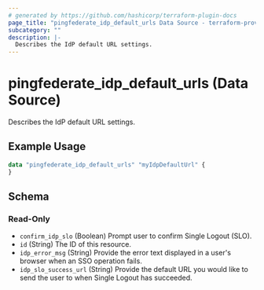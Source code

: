 ```yaml
---
# generated by https://github.com/hashicorp/terraform-plugin-docs
page_title: "pingfederate_idp_default_urls Data Source - terraform-provider-pingfederate"
subcategory: ""
description: |-
  Describes the IdP default URL settings.
---
```


# pingfederate_idp_default_urls (Data Source)

Describes the IdP default URL settings.

## Example Usage

```terraform
data "pingfederate_idp_default_urls" "myIdpDefaultUrl" {
}
```

<!-- schema generated by tfplugindocs -->
## Schema

### Read-Only

- `confirm_idp_slo` (Boolean) Prompt user to confirm Single Logout (SLO).
- `id` (String) The ID of this resource.
- `idp_error_msg` (String) Provide the error text displayed in a user's browser when an SSO operation fails.
- `idp_slo_success_url` (String) Provide the default URL you would like to send the user to when Single Logout has succeeded.
